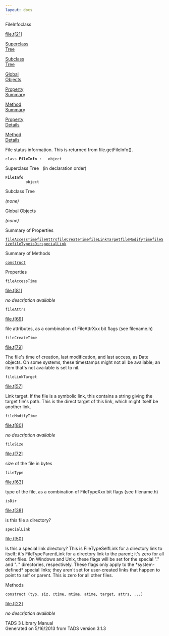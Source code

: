 ```yaml
---
layout: docs
---
```

<span class="title">FileInfo</span><span class="type">class</span>

[file.t](../file/file.t.html)\[[21](../source/file.t.html#21)\]

[Superclass  
Tree](#_SuperClassTree_)

[Subclass  
Tree](#_SubClassTree_)

[Global  
Objects](#_ObjectSummary_)

[Property  
Summary](#_PropSummary_)

[Method  
Summary](#_MethodSummary_)

[Property  
Details](#_Properties_)

[Method  
Details](#_Methods_)



File status information. This is returned from file.getFileInfo().

`class `**`FileInfo`**` :   object`



<span id="_SuperClassTree_"></span>



<span class="hdln">Superclass Tree</span>   (in declaration order)



**`FileInfo`**  
`         object`  
<span id="_SubClassTree_"></span>



<span class="hdln">Subclass Tree</span>  



*(none)* <span id="_ObjectSummary_"></span>



<span class="hdln">Global Objects</span>  



*(none)* <span id="_PropSummary_"></span>



<span class="hdln">Summary of Properties</span>  



[`fileAccessTime`](#fileAccessTime)[`fileAttrs`](#fileAttrs)[`fileCreateTime`](#fileCreateTime)[`fileLinkTarget`](#fileLinkTarget)[`fileModifyTime`](#fileModifyTime)[`fileSize`](#fileSize)[`fileType`](#fileType)[`isDir`](#isDir)[`specialLink`](#specialLink)

<span id="_MethodSummary_"></span>



<span class="hdln">Summary of Methods</span>  



[`construct`](#construct)

<span id="_Properties_"></span>



<span class="hdln">Properties</span>  



<span id="fileAccessTime"></span>

`fileAccessTime`

[file.t](../file/file.t.html)\[[81](../source/file.t.html#81)\]



*no description available*



<span id="fileAttrs"></span>

`fileAttrs`

[file.t](../file/file.t.html)\[[69](../source/file.t.html#69)\]



file attributes, as a combination of FileAttrXxx bit flags (see
filename.h)



<span id="fileCreateTime"></span>

`fileCreateTime`

[file.t](../file/file.t.html)\[[79](../source/file.t.html#79)\]



The file's time of creation, last modification, and last access, as Date
objects. On some systems, these timestamps might not all be available;
an item that's not available is set to nil.



<span id="fileLinkTarget"></span>

`fileLinkTarget`

[file.t](../file/file.t.html)\[[57](../source/file.t.html#57)\]



Link target. If the file is a symbolic link, this contains a string
giving the target file's path. This is the direct target of this link,
which might itself be another link.



<span id="fileModifyTime"></span>

`fileModifyTime`

[file.t](../file/file.t.html)\[[80](../source/file.t.html#80)\]



*no description available*



<span id="fileSize"></span>

`fileSize`

[file.t](../file/file.t.html)\[[72](../source/file.t.html#72)\]



size of the file in bytes



<span id="fileType"></span>

`fileType`

[file.t](../file/file.t.html)\[[63](../source/file.t.html#63)\]



type of the file, as a combination of FileTypeXxx bit flags (see
filename.h)



<span id="isDir"></span>

`isDir`

[file.t](../file/file.t.html)\[[38](../source/file.t.html#38)\]



is this file a directory?



<span id="specialLink"></span>

`specialLink`

[file.t](../file/file.t.html)\[[50](../source/file.t.html#50)\]



Is this a special link directory? This is FileTypeSelfLink for a
directory link to itself; it's FileTypeParentLink for a directory link
to the parent; it's zero for all other files. On Windows and Unix, these
flags will be set for the special "." and ".." directories,
respectively. These flags only apply to the \*system-defined\* special
links; they aren't set for user-created links that happen to point to
self or parent. This is zero for all other files.



<span id="_Methods_"></span>



<span class="hdln">Methods</span>  



<span id="construct"></span>

`construct (typ, siz, ctime, mtime, atime, target, attrs, ...)`

[file.t](../file/file.t.html)\[[22](../source/file.t.html#22)\]



*no description available*





TADS 3 Library Manual  
Generated on 5/16/2013 from TADS version 3.1.3


